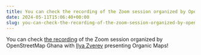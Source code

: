 ```yaml
---
title: You can check the recording of the Zoom session organized by OpenStreetMap Ghana with Ilya Zverev presenting Organic Maps
date: 2024-05-11T15:06:40+00:00
slug: you-can-check-the-recording-of-the-zoom-session-organized-by-openstreetmap-ghana-with-ilya-zverev-presenting-organic-maps
---
```


You can check [the recording](https://us06web.zoom.us/rec/share/geMEiQzyzk1A29%5FntH0Qg9FzrxqyAbPmVsIF91szmNyTDdY6TRjRvj21WR5Xv06C.hFN0tmfrfkBV2nRU) of the Zoom session organized by OpenStreetMap Ghana with [Ilya Zverev](https://ilya.zverev.info/) presenting Organic Maps!
